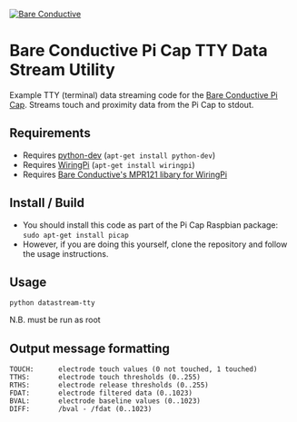 [![Bare Conductive](http://bareconductive.com/assets/images/LOGO_256x106.png)](http://www.bareconductive.com/)

# Bare Conductive Pi Cap TTY Data Stream Utility

Example TTY (terminal) data streaming code for the [Bare Conductive Pi Cap](http://www.bareconductive.com/shop/pi-cap/). Streams touch and proximity data from the Pi Cap to stdout.

## Requirements
* Requires [python-dev](https://www.python.org/) (`apt-get install python-dev`)
* Requires [WiringPi](http://wiringpi.com/) (`apt-get install wiringpi`)
* Requires [Bare Conductive's MPR121 libary for WiringPi](https://github.com/BareConductive/wiringpi-mpr121)

## Install / Build

* You should install this code as part of the Pi Cap Raspbian package: `sudo apt-get install picap`    
* However, if you are doing this yourself, clone the repository and follow the usage instructions.

## Usage

    python datastream-tty

N.B. must be run as root    

## Output message formatting

    TOUCH:		electrode touch values (0 not touched, 1 touched)
    TTHS:		electrode touch thresholds (0..255)
    RTHS:		electrode release thresholds (0..255)
    FDAT:		electrode filtered data (0..1023)
    BVAL:		electrode baseline values (0..1023)
    DIFF:		/bval - /fdat (0..1023)
